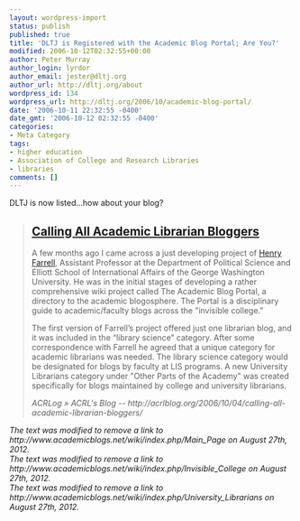 ```yaml
---
layout: wordpress-import
status: publish
published: true
title: 'DLTJ is Registered with the Academic Blog Portal; Are You?'
modified: 2006-10-12T02:32:55+00:00
author: Peter Murray
author_login: lyrdor
author_email: jester@dltj.org
author_url: http://dltj.org/about
wordpress_id: 134
wordpress_url: http://dltj.org/2006/10/academic-blog-portal/
date: '2006-10-11 22:32:55 -0400'
date_gmt: '2006-10-12 02:32:55 -0400'
categories:
- Meta Category
tags:
- higher education
- Association of College and Research Libraries
- libraries
comments: []
---
```

<p>DLTJ is now listed...how about your blog?</p>
<blockquote><h2><a href="http://acrlblog.org/2006/10/04/calling-all-academic-librarian-bloggers/" title="ACRLog  &amp;raquo; Blog Archive   &amp;raquo; Calling All Academic Librarian Bloggers">Calling All Academic Librarian Bloggers</a></h2>
<p>A few months ago I came across a just developing project of <a href="http://www.henryfarrell.net" title="Henry Farrell&#039;s homepage">Henry Farrell</a>, Assistant Professor at the Department of Political Science and Elliott School of International Affairs of the George Washington University. He was in the initial stages of developing a rather comprehensive wiki project called <span class="removed_link" title="http://www.academicblogs.net/wiki/index.php/Main_Page">The Academic Blog Portal</span>, a directory to the academic blogosphere. The Portal is a disciplinary guide to academic/faculty blogs across the "<span class="removed_link" title="http://www.academicblogs.net/wiki/index.php/Invisible_College">invisible college</span>."</p>
<p>The first version of Farrell&rsquo;s project offered just one librarian blog, and it was included in the &ldquo;library science&rdquo; category. After some correspondence with Farrell he agreed that a unique category for academic librarians was needed. The library science category would be designated for blogs by faculty at LIS programs. A new <span class="removed_link" title="http://www.academicblogs.net/wiki/index.php/University_Librarians">University Librarians</span> category under "Other Parts of the Academy" was created specifically for blogs maintained by college and university librarians.</p>
<address>ACRLog &raquo; ACRL's Blog -- http://acrlblog.org/2006/10/04/calling-all-academic-librarian-bloggers/</address>
</blockquote>
<p style="padding:0;margin:0;font-style:italic;" class="removed_link">The text was modified to remove a link to http://www.academicblogs.net/wiki/index.php/Main_Page on August 27th, 2012.</p>
<p style="padding:0;margin:0;font-style:italic;" class="removed_link">The text was modified to remove a link to http://www.academicblogs.net/wiki/index.php/Invisible_College on August 27th, 2012.</p>
<p style="padding:0;margin:0;font-style:italic;" class="removed_link">The text was modified to remove a link to http://www.academicblogs.net/wiki/index.php/University_Librarians on August 27th, 2012.</p>
